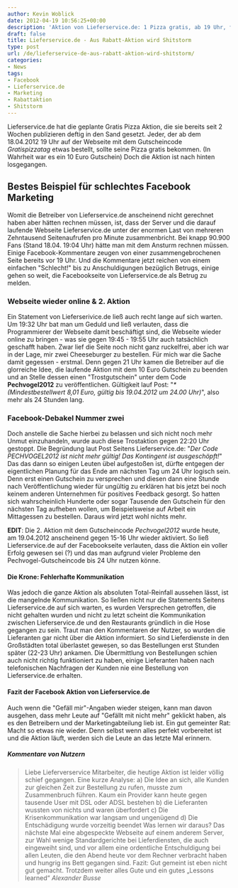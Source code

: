 ```yaml
---
author: Kevin Woblick
date: 2012-04-19 10:56:25+00:00
description: 'Aktion von Lieferservice.de: 1 Pizza gratis, ab 19 Uhr, für alle. Hat nicht gut geklappt, auf Facebook gab''s einen Shirtstorm. Die ganze Geschichte hier.'
draft: false
title: Lieferservice.de - Aus Rabatt-Aktion wird Shitstorm
type: post
url: /de/lieferservice-de-aus-rabatt-aktion-wird-shitstorm/
categories:
- News
tags:
- Facebook
- Lieferservice.de
- Marketing
- Rabattaktion
- Shitstorm
---
```


Lieferservice.de hat die geplante Gratis Pizza Aktion, die sie bereits seit 2 Wochen publizieren deftig in den Sand gesetzt. Jeder, der ab dem 18.04.2012 19 Uhr auf der Webseite mit dem Gutscheincode _Gratispizzatag_ etwas bestellt, sollte seine Pizza gratis bekommen. (In Wahrheit war es ein 10 Euro Gutschein) Doch die Aktion ist nach hinten losgegangen.


## Bestes Beispiel für schlechtes Facebook Marketing

Womit die Betreiber von Lieferservice.de anscheinend nicht gerechnet haben aber hätten rechnen müssen, ist, dass der Server und die darauf laufende Webseite Lieferservice.de unter der enormen Last von mehreren Zehntausend Seitenaufrufen pro Minute zusammenbricht. Bei knapp 90.900 Fans (Stand 18.04. 19:04 Uhr) hätte man mit dem Ansturm rechnen müssen. Einige Facebook-Kommentare zeugen von einer zusammengebrochenen Seite bereits vor 19 Uhr. Und die Kommentare jetzt reichen von einem einfachen "Schlecht!" bis zu Anschuldigungen bezüglich Betrugs, einige gehen so weit, die Facebookseite von Lieferservice.de als Betrug zu melden.


### Webseite wieder online & 2. Aktion


Ein Statement von Lieferserivice.de ließ auch recht lange auf sich warten. Um 19:32 Uhr bat man um Geduld und ließ verlauten, dass die Programmierer der Webseite damit beschäftigt sind, die Webseite wieder online zu bringen - was sie gegen 19:45 - 19:55 Uhr auch tatsächlich geschafft haben. Zwar lief die Seite noch nicht ganz ruckelfrei, aber ich war in der Lage, mir zwei Cheeseburger zu bestellen. Für mich war die Sache damit gegessen - erstmal. Denn gegen 21 Uhr kamen die Betreiber auf die glorreiche Idee, die laufende Aktion mit dem 10 Euro Gutschein zu beenden und an Stelle dessen einen "Trostgutschein" unter dem Code **Pechvogel2012** zu veröffentlichen. Gültigkeit lauf Post: "_*(Mindestbestellwert 8,01 Euro, gültig bis 19.04.2012 um 24.00 Uhr)_", also mehr als 24 Stunden lang.


### Facebook-Debakel Nummer zwei

Doch anstelle die Sache hierbei zu belassen und sich nicht noch mehr Unmut einzuhandeln, wurde auch diese Trostaktion gegen 22:20 Uhr gestoppt. Die Begründung laut Post Seitens Lieferservice.de: "_Der Code PECHVOGEL2012 ist nicht mehr gültig! Das Kontingent ist ausgeschöpft!_"
Das das dann so einigen Leuten übel aufgestoßen ist, dürfte entgegen der eigentlichen Planung für das Ende am nächsten Tag um 24 Uhr logisch sein. Denn erst einen Gutschein zu versprechen und diesen dann eine Stunde nach Veröffentlichung wieder für ungültig zu erklären hat bis jetzt bei noch keinem anderen Unternehmen für positives Feedback gesorgt.
So hatten sich wahrscheinlich Hunderte oder sogar Tausende den Gutschein für den nächsten Tag aufheben wollen, um Beispielsweise auf Arbeit ein Mittagessen zu bestellen. Daraus wird jetzt wohl nichts mehr.

**EDIT**: Die 2. Aktion mit dem Gutscheincode _Pechvogel2012_ wurde heute, am 19.04.2012 anscheinend gegen 15-16 Uhr wieder aktiviert. So ließ Lieferservice.de auf der Facebookseite verlauten, dass die Aktion ein voller Erfolg gewesen sei (?) und das man aufgrund vieler Probleme den Pechvogel-Gutscheincode bis 24 Uhr nutzen könne.


#### Die Krone: Fehlerhafte Kommunikation

Was jedoch die ganze Aktion als absoluten Total-Reinfall aussehen lässt, ist die mangelnde Kommunikation. So ließen nicht nur die Statements Seitens Lieferservice.de auf sich warten, es wurden Versprechen getroffen, die nicht gehalten wurden und nicht zu letzt scheint die Kommunikation zwischen Lieferservice.de und den Restaurants gründlich in die Hose gegangen zu sein. Traut man den Kommentaren der Nutzer, so wurden die Lieferanten gar nicht über die Aktion informiert. So sind Lieferdienste in den Großstädten total überlastet gewesen, so das Bestellungen erst Stunden später (22-23 Uhr) ankamen. Die Übermittlung von Bestellungen schien auch nicht richtig funktioniert zu haben, einige Lieferanten haben nach telefonischen Nachfragen der Kunden nie eine Bestellung von Lieferservice.de erhalten.


#### Fazit der Facebook Aktion von Lieferservice.de

Auch wenn die "Gefäll mir"-Angaben wieder steigen, kann man davon ausgehen, dass mehr Leute auf "Gefällt mit nicht mehr" geklickt haben, als es den Betreibern und der Marketingabteilung lieb ist. Ein gut gemeinter Rat: Macht so etwas nie wieder. Denn selbst wenn alles perfekt vorbereitet ist und die Aktion läuft, werden sich die Leute an das letzte Mal erinnern.


##### Kommentare von Nutzern

> Liebe Lieferverservice Mitarbeiter,
die heutige Aktion ist leider völlig schief gegangen. Eine kurze Analyse:
    a) Die Idee an sich, alle Kunden zur gleichen Zeit zur Bestellung zu rufen, musste zum Zusammenbruch führen. Kaum ein Provider kann heute gegen tausende User mit DSL oder ADSL bestehen
    b) die Lieferanten wussten von nichts und waren überfordert
    c) Die Krisenkommunikation war langsam und ungenügend
    d) Die Entschädigung wurde vorzeitig beendet
Was lernen wir daraus? Das nächste Mal eine abgespeckte Webseite auf einem anderem Server, zur Wahl wenige Standardgerichte bei Lieferdiensten, die auch eingeweiht sind, und vor allem eine ordentliche Entschuldigung bei allen Leuten, die den Abend heute vor dem Rechner verbracht haben und hungrig ins Bett gegangen sind.
Fazit: Gut gemeint ist eben nicht gut gemacht.
Trotzdem weiter alles Gute und ein gutes „Lessons learned“
_Alexander Busse_
